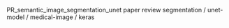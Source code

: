 PR_semantic_image_segmentation_unet
paper review
segmentation 
/ unet-model 
/ medical-image 
/ keras

